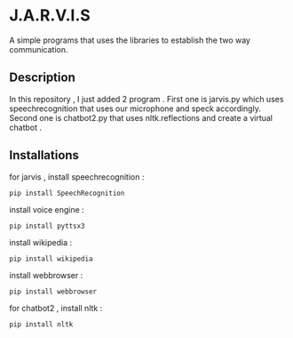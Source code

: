 # J.A.R.V.I.S
A simple programs that uses the libraries to establish the two way communication.

## Description
In this repository , I just added 2 program . First one is jarvis.py which uses speechrecognition that uses our microphone and speck accordingly. Second one is chatbot2.py that uses nltk.reflections and create a virtual chatbot .

## Installations
for jarvis , 
install speechrecognition : 
```
pip install SpeechRecognition
```
install voice engine :
```
pip install pyttsx3
```
install wikipedia :
```
pip install wikipedia
```
install webbrowser : 
```
pip install webbrowser
```
for chatbot2 , 
install nltk :
```
pip install nltk 
```
